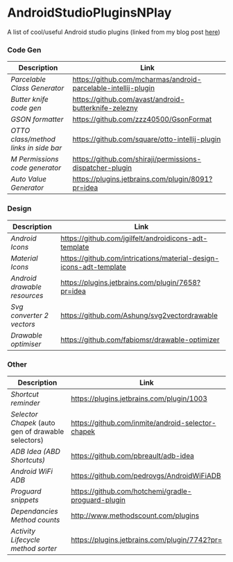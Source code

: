# AndroidStudioPluginsNPlay
A list of cool/useful Android studio plugins (linked from my blog post <a href="">here</a>)

### Code Gen
| Description | Link |
| --- | --- |
| *Parcelable Class Generator* | https://github.com/mcharmas/android-parcelable-intellij-plugin | 
| *Butter knife code gen* | https://github.com/avast/android-butterknife-zelezny | 
| *GSON formatter* | https://github.com/zzz40500/GsonFormat | 
| *OTTO class/method links in side bar* | https://github.com/square/otto-intellij-plugin | 
| *M Permissions code generator* | https://github.com/shiraji/permissions-dispatcher-plugin | 
| *Auto Value Generator* | https://plugins.jetbrains.com/plugin/8091?pr=idea | 

### Design
| Description | Link |
| --- | --- |
| *Android Icons* | https://github.com/jgilfelt/androidicons-adt-template | 
| *Material Icons* | https://github.com/intrications/material-design-icons-adt-template | 
| *Android drawable resources* | https://plugins.jetbrains.com/plugin/7658?pr=idea | 
| *Svg converter 2 vectors* | https://github.com/Ashung/svg2vectordrawable | 
| *Drawable optimiser* | https://github.com/fabiomsr/drawable-optimizer |

### Other
| Description | Link |
| --- | --- |
| *Shortcut reminder* | https://plugins.jetbrains.com/plugin/1003 | 
| *Selector Chapek* (auto gen of drawable selectors) | https://github.com/inmite/android-selector-chapek | 
| *ADB Idea (ABD Shortcuts)* | https://github.com/pbreault/adb-idea | 
| *Android WiFi ADB* | https://github.com/pedrovgs/AndroidWiFiADB  
| *Proguard snippets* | https://github.com/hotchemi/gradle-proguard-plugin |  
| *Dependancies Method counts* | http://www.methodscount.com/plugins |
| *Activity Lifecycle method sorter* | https://plugins.jetbrains.com/plugin/7742?pr= |


